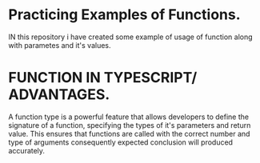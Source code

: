 # Practicing Examples of Functions.
IN this repository i have created some example of usage of function along with parametes and it's values.

# FUNCTION IN TYPESCRIPT/ ADVANTAGES.
A function type is a powerful feature that allows developers to define the signature of a function, specifying the types of it's 
parameters and return value. This ensures that functions are called with the correct number and type of arguments consequently
expected conclusion will produced accurately.
